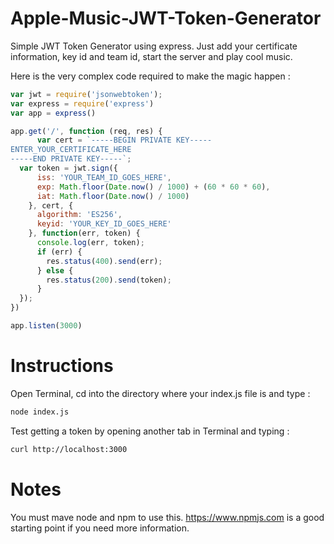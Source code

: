# Apple-Music-JWT-Token-Generator


Simple JWT Token Generator using express. Just add your certificate information, key id and team id, start the server and play cool music.

Here is the very complex code required to make the magic happen :

```javascript
var jwt = require('jsonwebtoken');
var express = require('express')
var app = express()

app.get('/', function (req, res) {
      var cert = `-----BEGIN PRIVATE KEY-----
ENTER_YOUR_CERTIFICATE_HERE
-----END PRIVATE KEY-----`;
  var token = jwt.sign({
      iss: 'YOUR_TEAM_ID_GOES_HERE',
      exp: Math.floor(Date.now() / 1000) + (60 * 60 * 60),
      iat: Math.floor(Date.now() / 1000)
    }, cert, {
      algorithm: 'ES256',
      keyid: 'YOUR_KEY_ID_GOES_HERE'
    }, function(err, token) {
      console.log(err, token);
      if (err) {
        res.status(400).send(err);
      } else {
        res.status(200).send(token);
      }
  });
})

app.listen(3000)
```

# Instructions

Open Terminal, cd into the directory where your index.js file is and type :
```bash
node index.js
```
Test getting a token by opening another tab in Terminal and typing :
```bash
curl http://localhost:3000
```

# Notes

You must mave node and npm to use this. <https://www.npmjs.com> is a good starting point if you need more information.
